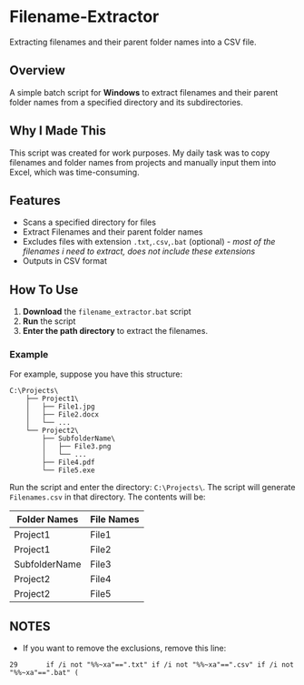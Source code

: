 # Filename-Extractor
Extracting filenames and their parent folder names into a CSV file.

## Overview
A simple batch script for **Windows** to extract filenames and their parent folder names from a specified directory and its subdirectories.

## Why I Made This
This script was created for work purposes. My daily task was to copy filenames and folder names from projects and manually input them into Excel, which was time-consuming.

## Features
- Scans a specified directory for files
- Extract Filenames and their parent folder names
- Excludes files with extension `.txt`,`.csv`,`.bat` (optional) - *most of the filenames i need to extract, does not include these extensions*
- Outputs in CSV format

## How To Use
1. **Download** the `filename_extractor.bat` script
2. **Run** the script
3. **Enter the path directory** to extract the filenames.

### Example

For example, suppose you have this structure:
```
C:\Projects\
    ├── Project1\
    │   ├── File1.jpg
    │   ├── File2.docx
    │   └── ...
    └── Project2\
        ├── SubfolderName\
        │   ├── File3.png
        │   └── ...
        ├── File4.pdf
        └── File5.exe
```
Run the script and enter the directory: `C:\Projects\`. The script will generate `Filenames.csv` in that directory. The contents will be:

| Folder Names | File Names |
|---|---|
| Project1 | File1 |
| Project1 | File2 |
| SubfolderName | File3 |
| Project2 | File4 |
| Project2 | File5 | 

## NOTES
- If you want to remove the exclusions, remove this line:

```
29       if /i not "%%~xa"==".txt" if /i not "%%~xa"==".csv" if /i not "%%~xa"==".bat" (
```

